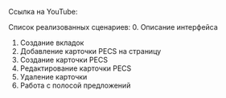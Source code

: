 Ссылка на YouTube:

Список реализованных сценариев:
0. Описание интерфейса 
1. Создание вкладок
2. Добавление карточки PECS на страницу
3. Создание карточки PECS
4. Редактирование карточки PECS
5. Удаление карточки 
6. Работа с полосой предложений

